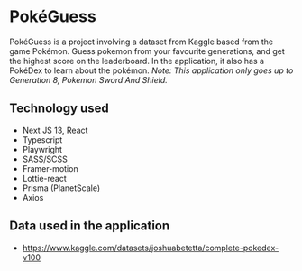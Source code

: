 # PokéGuess
PokéGuess is a project involving a dataset from Kaggle based from the game Pokémon. Guess pokemon from your favourite generations, and get the highest score on the leaderboard. In the application, it also has a PokéDex to learn about the pokémon. *Note: This application only goes up to Generation 8, Pokemon Sword And Shield.*

## Technology used
* Next JS 13, React
* Typescript
* Playwright
* SASS/SCSS
* Framer-motion
* Lottie-react
* Prisma (PlanetScale)
* Axios

## Data used in the application
* https://www.kaggle.com/datasets/joshuabetetta/complete-pokedex-v100
